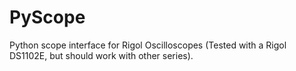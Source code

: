 PyScope
=======

Python scope interface for Rigol Oscilloscopes (Tested with a Rigol DS1102E, but should work with other series).